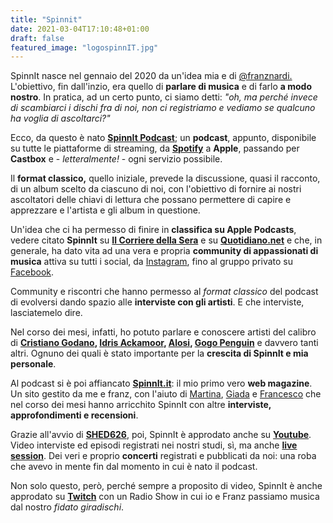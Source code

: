 ```yaml
---
title: "Spinnit"
date: 2021-03-04T17:10:48+01:00
draft: false
featured_image: "logospinnIT.jpg"
---
```

SpinnIt nasce nel gennaio del 2020 da un'idea mia e di [@franznardi.](https://spinnit.it) L'obiettivo, fin dall'inzio, era quello di **parlare di musica**  e di farlo **a modo nostro**. In pratica, ad un certo punto, ci siamo detti: _"oh, ma perché invece di scambiarci i dischi fra di noi, non ci registriamo e vediamo se qualcuno ha voglia di ascoltarci?"_ 

Ecco, da questo è nato **[SpinnIt Podcast](https://spinnit.it/category/spinnit-podcast/)**; un **podcast**, appunto, disponibile su tutte le piattaforme di streaming, da **[Spotify](https://open.spotify.com/show/0gQCl58EojARqQR8i0U5LL?si=af-RAkFUQbWRYZN8sr-j9w)** a **Apple**, passando per **Castbox** e - _letteralmente!_ - ogni servizio possibile. 

Il **format classico,** quello iniziale, prevede la discussione, quasi il racconto, di un album scelto da ciascuno di noi, con l'obiettivo di fornire ai nostri ascoltatori delle chiavi di lettura che possano permettere di capire e apprezzare e l'artista e gli album in questione.

Un'idea che ci ha permesso di finire in **classifica su Apple Podcasts**, vedere citato **SpinnIt** su **[Il Corriere della Sera](https://www.corriere.it/tecnologia/21_gennaio_27/i-generi-podcast-piu-amati-true-crime-inchiesta-narrazione-e396695a-6083-11eb-b90c-509c7d96fdd2.shtml)** e su **[Quotidiano.net](https://www.quotidiano.net/magazine/podcast-musica-1.5185342)** e che, in generale, ha dato vita ad una vera e propria **community di appassionati di musica** attiva su tutti i social, da [Instagram](https://www.instagram.com/spinn.it/?hl=it), fino al gruppo privato su [Facebook](https://www.facebook.com/spinnitpodcast/). 

Community e riscontri che hanno permesso al _format classico_ del podcast di evolversi dando spazio alle **interviste con gli artisti**. E che interviste, lasciatemelo dire. 

Nel corso dei mesi, infatti, ho potuto parlare e conoscere artisti del calibro di **[Cristiano Godano](https://spinnit.it/2020/11/06/cristiano-godano-intervista-spinnit-ep-23/), [Idris Ackamoor](https://spinnit.it/2020/09/18/idris-ackamoor-intervista-spinnit-ep-20/), [Alosi](https://spinnit.it/2020/04/07/spinnit-episodio-10-intervista-alosi/), [Gogo Penguin](https://spinnit.it/2020/06/15/gogo-penguin-intervista-spinnit-ep-16/)** e davvero tanti altri. Ognuno dei quali è stato importante per la **crescita di SpinnIt e mia personale**. 

Al podcast si è poi affiancato **[SpinnIt.it](https://spinnit.it)**: il mio primo vero **web magazine**. Un sito gestito da me e franz, con l'aiuto di [Martina](https://spinnit.it/category/spinnit-magazine/the-day-i-tried-to-live/), [Giada](https://spinnit.it/category/spinnit-magazine/the-moonshiner-distillati-di-libri-e-musica/) e [Francesco](https://spinnit.it/category/spinnit-magazine/the-unknown-pleasure/) che nel corso dei mesi hanno arricchito SpinnIt con altre **interviste, approfondimenti e recensioni**. 

Grazie all'avvio di **[SHED626](https://protofra.me/work/shed626/)**, poi, SpinnIt è approdato anche su **[Youtube](https://www.youtube.com/channel/UCul6k2obsh85y2V0fA0fcmA)**. Video interviste ed episodi registrati nei nostri studi, sì, ma anche **[live session](https://www.youtube.com/watch?v=uCHxm47oN0M)**. Dei veri e proprio **concerti** registrati e pubblicati da noi: una roba che avevo in mente fin dal momento in cui è nato il podcast. 

Non solo questo, però, perché sempre a proposito di video, SpinnIt è anche approdato su **[Twitch](https://www.twitch.tv/spinnit_podcast)** con un Radio Show in cui io e Franz passiamo musica dal nostro _fidato giradischi_. 


